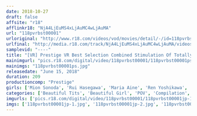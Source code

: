 ```yaml
---
date: 2018-10-27
draft: false
affsite: "r18"
afflinkr18: "NjA4LjEuMS4xLjAuMC4wLjAuMA"
url: "118pvrbst00001"
urloriginal: "http://www.r18.com/videos/vod/movies/detail/-/id=118pvrbst00001"
urlfinal: "http://media.r18.com/track/NjA4LjEuMS4xLjAuMC4wLjAuMA/videos/vod/movies/detail/-/id=118pvrbst00001"
samplevid: "----"
title: "[VR] Prestige VR Best Selection Combined Stimulation Of Totally Beautiful Girls And VR In This Highlights Title"
mainimgurl: "pics.r18.com/digital/video/118pvrbst00001/118pvrbst00001ps.jpg"
mainimgs: "118pvrbst00001ps.jpg"
releasedate: "June 15, 2018"
duration: 209
productioncomp: "Prestige"
girls: ['Mion Sonoda', 'Rui Hasegawa', 'Maria Aine', 'Ren Yoshikawa', 'Kirari Sena']
categories: ['Beautiful Tits', 'Beautiful Girl', 'POV', 'Compilation', 'VR Exclusive']
imgurls: ['pics.r18.com/digital/video/118pvrbst00001/118pvrbst00001jp-1.jpg', 'pics.r18.com/digital/video/118pvrbst00001/118pvrbst00001jp-2.jpg', 'pics.r18.com/digital/video/118pvrbst00001/118pvrbst00001jp-3.jpg', 'pics.r18.com/digital/video/118pvrbst00001/118pvrbst00001jp-4.jpg', 'pics.r18.com/digital/video/118pvrbst00001/118pvrbst00001jp-5.jpg', 'pics.r18.com/digital/video/118pvrbst00001/118pvrbst00001jp-6.jpg', 'pics.r18.com/digital/video/118pvrbst00001/118pvrbst00001jp-7.jpg', 'pics.r18.com/digital/video/118pvrbst00001/118pvrbst00001jp-8.jpg', 'pics.r18.com/digital/video/118pvrbst00001/118pvrbst00001jp-9.jpg', 'pics.r18.com/digital/video/118pvrbst00001/118pvrbst00001jp-10.jpg', 'pics.r18.com/digital/video/118pvrbst00001/118pvrbst00001jp-11.jpg', 'pics.r18.com/digital/video/118pvrbst00001/118pvrbst00001jp-12.jpg', 'pics.r18.com/digital/video/118pvrbst00001/118pvrbst00001jp-13.jpg', 'pics.r18.com/digital/video/118pvrbst00001/118pvrbst00001jp-14.jpg', 'pics.r18.com/digital/video/118pvrbst00001/118pvrbst00001jp-15.jpg', 'pics.r18.com/digital/video/118pvrbst00001/118pvrbst00001jp-16.jpg', 'pics.r18.com/digital/video/118pvrbst00001/118pvrbst00001jp-17.jpg', 'pics.r18.com/digital/video/118pvrbst00001/118pvrbst00001jp-18.jpg', 'pics.r18.com/digital/video/118pvrbst00001/118pvrbst00001jp-19.jpg', 'pics.r18.com/digital/video/118pvrbst00001/118pvrbst00001jp-20.jpg']
imgs: ['118pvrbst00001jp-1.jpg', '118pvrbst00001jp-2.jpg', '118pvrbst00001jp-3.jpg', '118pvrbst00001jp-4.jpg', '118pvrbst00001jp-5.jpg', '118pvrbst00001jp-6.jpg', '118pvrbst00001jp-7.jpg', '118pvrbst00001jp-8.jpg', '118pvrbst00001jp-9.jpg', '118pvrbst00001jp-10.jpg', '118pvrbst00001jp-11.jpg', '118pvrbst00001jp-12.jpg', '118pvrbst00001jp-13.jpg', '118pvrbst00001jp-14.jpg', '118pvrbst00001jp-15.jpg', '118pvrbst00001jp-16.jpg', '118pvrbst00001jp-17.jpg', '118pvrbst00001jp-18.jpg', '118pvrbst00001jp-19.jpg', '118pvrbst00001jp-20.jpg']
---
```

